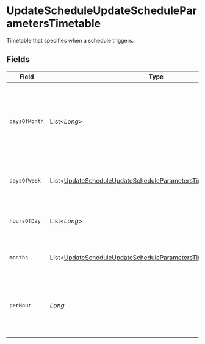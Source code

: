 # UpdateScheduleUpdateScheduleParametersTimetable

Timetable that specifies when a schedule triggers.


## Fields

| Field                                                                                                                                                   | Type                                                                                                                                                    | Required                                                                                                                                                | Description                                                                                                                                             |
| ------------------------------------------------------------------------------------------------------------------------------------------------------- | ------------------------------------------------------------------------------------------------------------------------------------------------------- | ------------------------------------------------------------------------------------------------------------------------------------------------------- | ------------------------------------------------------------------------------------------------------------------------------------------------------- |
| `daysOfMonth`                                                                                                                                           | List<*Long*>                                                                                                                                            | :heavy_minus_sign:                                                                                                                                      | Days in a month in which the schedule triggers. This is mutually exclusive with days in a week.                                                         |
| `daysOfWeek`                                                                                                                                            | List<[UpdateScheduleUpdateScheduleParametersTimetableDaysOfWeek](../../models/operations/UpdateScheduleUpdateScheduleParametersTimetableDaysOfWeek.md)> | :heavy_minus_sign:                                                                                                                                      | Days in a week in which the schedule triggers.                                                                                                          |
| `hoursOfDay`                                                                                                                                            | List<*Long*>                                                                                                                                            | :heavy_minus_sign:                                                                                                                                      | Hours in a day in which the schedule triggers.                                                                                                          |
| `months`                                                                                                                                                | List<[UpdateScheduleUpdateScheduleParametersTimetableMonths](../../models/operations/UpdateScheduleUpdateScheduleParametersTimetableMonths.md)>         | :heavy_minus_sign:                                                                                                                                      | Months in which the schedule triggers.                                                                                                                  |
| `perHour`                                                                                                                                               | *Long*                                                                                                                                                  | :heavy_minus_sign:                                                                                                                                      | Number of times a schedule triggers per hour, value must be between 1 and 60                                                                            |